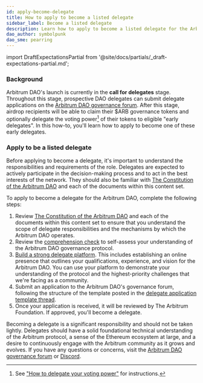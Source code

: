 ```yaml
---
id: apply-become-delegate
title: How to apply to become a listed delegate
sidebar_label: Become a listed delegate
description: Learn how to apply to become a listed delegate for the Arbitrum DAO.
dao_author: symbolpunk
dao_sme: pearring
---
```


import DraftExpectationsPartial from '@site/docs/partials/_draft-expectations-partial.md'; 

<DraftExpectationsPartial />

### Background

Arbitrum DAO's launch is currently in the **call for delegates** stage. Throughout this stage, prospective DAO delegates can submit <a data-quicklook-from='delegate'>delegate</a> applications on the [Arbitrum DAO governance forum](https://forum.arbitrum.foundation/t/delegate-application-template/31). After this stage, <a data-quicklook-from='airdrop'>airdrop</a> recipients will be able to claim their $ARB governance tokens and optionally delegate the voting power[^1] of their tokens to eligible "early delegates". In this how-to, you'll learn how to apply to become one of these early delegates.

### Apply to be a listed delegate

Before applying to become a delegate, it's important to understand the responsibilities and requirements of the role. Delegates are expected to actively participate in the decision-making process and to act in the best interests of the network. They should also be familiar with [The Constitution of the Arbitrum DAO](../dao-constitution) and each of the documents within this content set.

To apply to become a delegate for the Arbitrum DAO, complete the following steps:

 1. Review [The Constitution of the Arbitrum DAO](../dao-constitution) and each of the documents within this content set to ensure that you understand the scope of delegate responsibilities and the mechanisms by which the Arbitrum DAO operates.
 2. Review the [comprehension check](../dao-comprehension-check.md) to self-assess your understanding of the Arbitrum DAO governance protocol.
 3. [Build a strong delegate platform](./build-strong-delegate-platform). This includes establishing an online presence that outlines your qualifications, experience, and vision for the Arbitrum DAO. You can use your platform to demonstrate your understanding of the protocol and the highest-priority challenges that we're facing as a community.
 4. Submit an application to the Arbitrum DAO's governance forum, following the structure of the template posted in the [delegate application template thread](https://forum.arbitrum.foundation/t/delegate-application-template/31).
 5. Once your application is received, it will be reviewed by The Arbitrum Foundation. If approved, you'll become a delegate.


Becoming a delegate is a significant responsibility and should not be taken lightly. Delegates should have a solid foundational technical understanding of the Arbitrum protocol, a sense of the Ethereum ecosystem at large, and a desire to continuously engage with the Arbitrum community as it grows and evolves. If you have any questions or concerns, visit the [Arbitrum DAO governance forum](https://forum.arbitrum.foundation/) or [Discord](https://www.discord.gg/arbitrum).

[^1]: See ["How to delegate your voting power"](./select-delegate-voting-power.md) for instructions.
